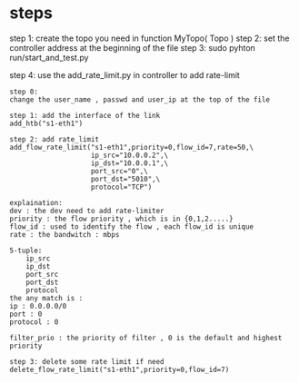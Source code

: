 # steps
step 1: 
create the topo you need in function MyTopo( Topo )
step 2: 
set the controller address at the beginning of the file
step 3:
sudo pyhton run/start_and_test.py

step 4:
use the add_rate_limit.py in controller to add rate-limit
	
	step 0:
	change the user_name , passwd and user_ip at the top of the file

	step 1: add the interface of the link  
	add_htb("s1-eth1")
	
	step 2: add rate_limit
	add_flow_rate_limit("s1-eth1",priority=0,flow_id=7,rate=50,\
    					ip_src="10.0.0.2",\
    					ip_dst="10.0.0.1",\
    					port_src="0",\
    					port_dst="5010",\
    					protocol="TCP")
 	
 	explaination:
	dev : the dev need to add rate-limiter
	priority : the flow priority , which is in {0,1,2.....}
	flow_id : used to identify the flow , each flow_id is unique
	rate : the bandwitch : mbps
	
	5-tuple:
		ip_src
		ip_dst
		port_src
		port_dst
		protocol 
	the any match is :
	ip : 0.0.0.0/0
	port : 0
	protocol : 0

	filter_prio : the priority of filter , 0 is the default and highest priority

	step 3: delete some rate limit if need
	delete_flow_rate_limit("s1-eth1",priority=0,flow_id=7)